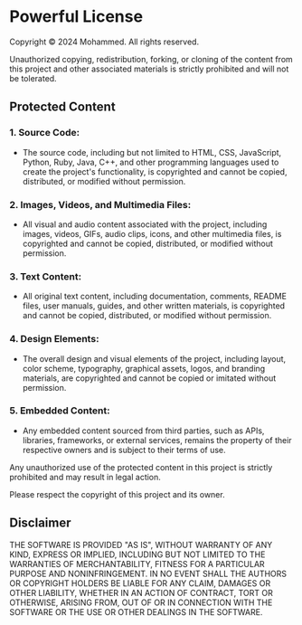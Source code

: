 # Powerful License

Copyright © 2024 Mohammed. All rights reserved.

Unauthorized copying, redistribution, forking, or cloning of the content from this project and other associated materials is strictly prohibited and will not be tolerated.

## Protected Content

### 1. Source Code:
   - The source code, including but not limited to HTML, CSS, JavaScript, Python, Ruby, Java, C++, and other programming languages used to create the project's functionality, is copyrighted and cannot be copied, distributed, or modified without permission.

### 2. Images, Videos, and Multimedia Files:
   - All visual and audio content associated with the project, including images, videos, GIFs, audio clips, icons, and other multimedia files, is copyrighted and cannot be copied, distributed, or modified without permission.

### 3. Text Content:
   - All original text content, including documentation, comments, README files, user manuals, guides, and other written materials, is copyrighted and cannot be copied, distributed, or modified without permission.

### 4. Design Elements:
   - The overall design and visual elements of the project, including layout, color scheme, typography, graphical assets, logos, and branding materials, are copyrighted and cannot be copied or imitated without permission.

### 5. Embedded Content:
   - Any embedded content sourced from third parties, such as APIs, libraries, frameworks, or external services, remains the property of their respective owners and is subject to their terms of use.

Any unauthorized use of the protected content in this project is strictly prohibited and may result in legal action.

Please respect the copyright of this project and its owner.

## Disclaimer

THE SOFTWARE IS PROVIDED "AS IS", WITHOUT WARRANTY OF ANY KIND, EXPRESS OR IMPLIED, INCLUDING BUT NOT LIMITED TO THE WARRANTIES OF MERCHANTABILITY, FITNESS FOR A PARTICULAR PURPOSE AND NONINFRINGEMENT. IN NO EVENT SHALL THE AUTHORS OR COPYRIGHT HOLDERS BE LIABLE FOR ANY CLAIM, DAMAGES OR OTHER LIABILITY, WHETHER IN AN ACTION OF CONTRACT, TORT OR OTHERWISE, ARISING FROM, OUT OF OR IN CONNECTION WITH THE SOFTWARE OR THE USE OR OTHER DEALINGS IN THE SOFTWARE.
